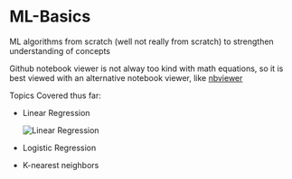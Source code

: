 # ML-Basics
ML algorithms from scratch (well not really from scratch) to strengthen understanding of concepts

Github notebook viewer is not alway too kind with math equations, so it is best viewed with an alternative notebook viewer, like [nbviewer](https://nbviewer.jupyter.org/)

Topics Covered thus far:
- Linear Regression

    ![Linear Regression](img/LinearRegression.gif)

- Logistic Regression
- K-nearest neighbors